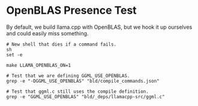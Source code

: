 # OpenBLAS Presence Test

By default, we build llama.cpp with OpenBLAS, but we hook it up ourselves and could easily miss something.

```shell
# New shell that dies if a command fails.
sh
set -e

make LLAMA_OPENBLAS_ON=1

# Test that we are defining GGML_USE_OPENBLAS.
grep -e "-DGGML_USE_OPENBLAS" "bld/compile_commands.json"

# Test that ggml.c still uses the compile definition.
grep -e "GGML_USE_OPENBLAS" "bld/_deps/llamacpp-src/ggml.c"
```
